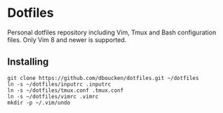 # Dotfiles

Personal dotfiles repository including Vim, Tmux and Bash configuration files. Only Vim 8 and newer is supported.

## Installing

```
git clone https://github.com/dboucken/dotfiles.git ~/dotfiles
ln -s ~/dotfiles/inputrc .inputrc
ln -s ~/dotfiles/tmux.conf .tmux.conf
ln -s ~/dotfiles/vimrc .vimrc
mkdir -p ~/.vim/undo
```
